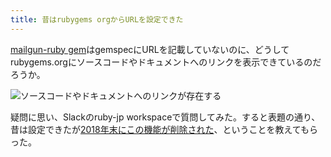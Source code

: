 ```yaml
---
title: 昔はrubygems orgからURLを設定できた
---
```

[mailgun-ruby gem](https://rubygems.org/gems/mailgun-ruby)はgemspecにURLを記載していないのに、どうしてrubygems.orgにソースコードやドキュメントへのリンクを表示できているのだろうか。

![](https://lh6.googleusercontent.com/kX_wudDifD1XjPtD9olbDySa5deYM2HTcC1opHH55PQ2Rg7e4qXtEtaknP5xDG3w_s_TAfhYXutQ4eolj_VO9Tji0aE7n5jOQdbsefbHtKRpszLBkqSPryagKfkz_SBoXE2QiYFVYwa4cRtdl7FGZeddLNUHR1iOmlrpm54FzKxnB0PaIuRWwoE267V9 "ソースコードやドキュメントへのリンクが存在する")

疑問に思い、Slackのruby-jp workspaceで質問してみた。すると表題の通り、昔は設定できたが[2018年末にこの機能が削除された](https://github.com/rubygems/rubygems.org/pull/1815)、ということを教えてもらった。
